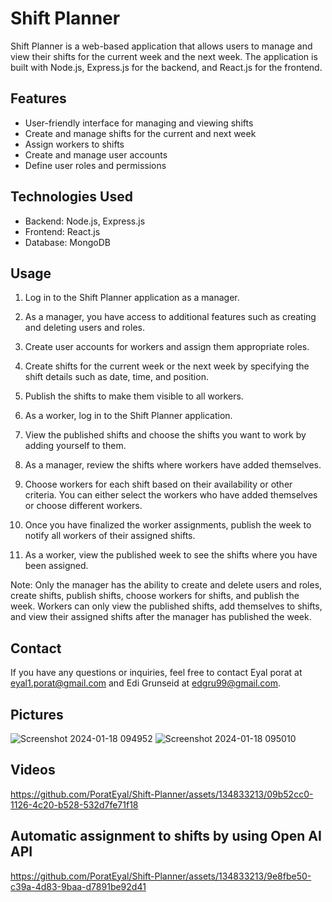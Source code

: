# Shift Planner

Shift Planner is a web-based application that allows users to manage and view their shifts for the current week and the next week. The application is built with Node.js, Express.js for the backend, and React.js for the frontend.

## Features

- User-friendly interface for managing and viewing shifts
- Create and manage shifts for the current and next week
- Assign workers to shifts
- Create and manage user accounts
- Define user roles and permissions

## Technologies Used

- Backend: Node.js, Express.js
- Frontend: React.js
- Database: MongoDB

## Usage

1. Log in to the Shift Planner application as a manager.

2. As a manager, you have access to additional features such as creating and deleting users and roles.

3. Create user accounts for workers and assign them appropriate roles.

4. Create shifts for the current week or the next week by specifying the shift details such as date, time, and position.

5. Publish the shifts to make them visible to all workers.

6. As a worker, log in to the Shift Planner application.

7. View the published shifts and choose the shifts you want to work by adding yourself to them.

8. As a manager, review the shifts where workers have added themselves.

9. Choose workers for each shift based on their availability or other criteria. You can either select the workers who have added themselves or choose different workers.

10. Once you have finalized the worker assignments, publish the week to notify all workers of their assigned shifts.

11. As a worker, view the published week to see the shifts where you have been assigned.

Note: Only the manager has the ability to create and delete users and roles, create shifts, publish shifts, choose workers for shifts, and publish the week. Workers can only view the published shifts, add themselves to shifts, and view their assigned shifts after the manager has published the week.

## Contact

If you have any questions or inquiries, feel free to contact Eyal porat at eyal1.porat@gmail.com and Edi Grunseid at edgru99@gmail.com.


## Pictures
![Screenshot 2024-01-18 094952](https://github.com/PoratEyal/Shift-Planner/assets/134833213/ae4228ff-594d-4c61-a097-389d8b5b292f)
![Screenshot 2024-01-18 095010](https://github.com/PoratEyal/Shift-Planner/assets/134833213/edf481f3-0f33-49a7-a6ce-261feba00b0b)

## Videos
https://github.com/PoratEyal/Shift-Planner/assets/134833213/09b52cc0-1126-4c20-b528-532d7fe71f18

## Automatic assignment to shifts by using Open AI API
https://github.com/PoratEyal/Shift-Planner/assets/134833213/9e8fbe50-c39a-4d83-9baa-d7891be92d41




